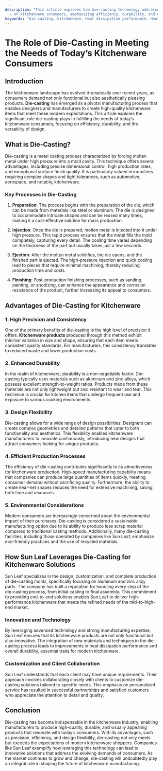 ```yaml
---
description: "This article explores how die-casting technology addresses the evolving requirements\
  \ of kitchenware consumers, emphasizing efficiency, durability, and design flexibility."
keywords: "die casting, kitchenware, Heat dissipation performance, Heat dissipation efficiency"
---
```

# The Role of Die-Casting in Meeting the Needs of Today’s Kitchenware Consumers

## Introduction

The kitchenware landscape has evolved dramatically over recent years, as consumers demand not only functional but also aesthetically pleasing products. **Die-casting** has emerged as a pivotal manufacturing process that enables designers and manufacturers to create high-quality kitchenware items that meet these modern expectations. This article explores the significant role die-casting plays in fulfilling the needs of today’s kitchenware consumers, focusing on efficiency, durability, and the versatility of design.

## What is Die-Casting?

Die-casting is a metal casting process characterized by forcing molten metal under high pressure into a mold cavity. This technique offers several advantages, including precise dimensional control, high production rates, and exceptional surface finish quality. It is particularly valued in industries requiring complex shapes and tight tolerances, such as automotive, aerospace, and notably, kitchenware.

### Key Processes in Die-Casting

1. **Preparation**: The process begins with the preparation of the die, which can be made from materials like steel or aluminum. The die is designed to accommodate intricate shapes and can be reused many times, making it a cost-effective solution for mass production.

2. **Injection**: Once the die is prepared, molten metal is injected into it under high pressure. This rapid process ensures that the metal fills the mold completely, capturing every detail. The cooling time varies depending on the thickness of the part but usually takes just a few seconds.

3. **Ejection**: After the molten metal solidifies, the die opens, and the finished part is ejected. The high-pressure injection and quick cooling lead to pieces that require minimal machining, thereby reducing production time and costs.

4. **Finishing**: Post-production finishing processes, such as sanding, painting, or anodizing, can enhance the appearance and corrosion resistance of the product, further increasing its appeal to consumers.

## Advantages of Die-Casting for Kitchenware

### 1. High Precision and Consistency

One of the primary benefits of die-casting is the high level of precision it offers. **Kitchenware products** produced through this method exhibit minimal variation in size and shape, ensuring that each item meets consistent quality standards. For manufacturers, this consistency translates to reduced waste and lower production costs.

### 2. Enhanced Durability

In the realm of kitchenware, durability is a non-negotiable factor. Die-casting typically uses materials such as aluminum and zinc alloys, which possess excellent strength-to-weight ratios. Products made from these materials are not only lightweight but also resistant to wear and tear. This resilience is crucial for kitchen items that undergo frequent use and exposure to various cooking environments.

### 3. Design Flexibility

Die-casting allows for a wide range of design possibilities. Designers can create complex geometries and detailed patterns that cater to both functionality and aesthetics. This flexibility enables kitchenware manufacturers to innovate continuously, introducing new designs that attract consumers looking for unique products.

### 4. Efficient Production Processes

The efficiency of die-casting contributes significantly to its attractiveness for kitchenware production. High-speed manufacturing capability means that companies can produce large quantities of items quickly, meeting consumer demand without sacrificing quality. Furthermore, the ability to create near-net shapes reduces the need for extensive machining, saving both time and resources.

### 5. Environmental Considerations

Modern consumers are increasingly concerned about the environmental impact of their purchases. Die-casting is considered a sustainable manufacturing option due to its ability to produce less scrap material compared to traditional casting methods. Additionally, many die-casting facilities, including those operated by companies like Sun Leaf, emphasize eco-friendly practices and the use of recycled materials.

## How Sun Leaf Leverages Die-Casting for Kitchenware Solutions

Sun Leaf specializes in the design, customization, and complete production of die-casting molds, specifically focusing on aluminum and zinc alloy parts. The company has built a reputation for handling every step of the die-casting process, from initial casting to final assembly. This commitment to providing end-to-end solutions enables Sun Leaf to deliver high-performance kitchenware that meets the refined needs of the mid-to-high-end market.

### Innovation and Technology

By leveraging advanced technology and strong manufacturing expertise, Sun Leaf ensures that its kitchenware products are not only functional but also innovative. The integration of new materials and techniques in the die-casting process leads to improvements in heat dissipation performance and overall durability, essential traits for modern kitchenware.

### Customization and Client Collaboration

Sun Leaf understands that each client may have unique requirements. Their approach involves collaborating closely with clients to customize die-casting solutions tailored to specific needs. This emphasis on personalized service has resulted in successful partnerships and satisfied customers who appreciate the attention to detail and quality.

## Conclusion

Die-casting has become indispensable in the kitchenware industry, enabling manufacturers to produce high-quality, durable, and visually appealing products that resonate with today’s consumers. With its advantages, such as precision, efficiency, and design flexibility, die-casting not only meets but exceeds the expectations of modern kitchenware shoppers. Companies like Sun Leaf exemplify how leveraging this technology can lead to innovative solutions that address the evolving demands of consumers. As the market continues to grow and change, die-casting will undoubtedly play an integral role in shaping the future of kitchenware manufacturing.
